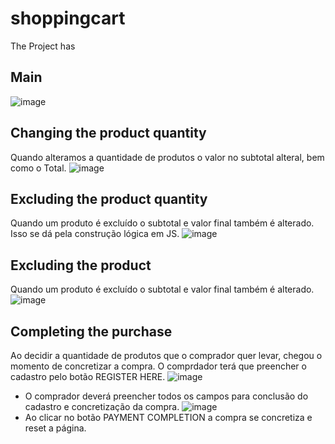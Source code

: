 # shoppingcart
The Project has 

## Main
![image](https://github.com/danielsjordao/shoppingcart/assets/101356855/29894074-e3d8-4730-9c36-4b058a1e146c)

## Changing the product quantity
Quando alteramos a quantidade de produtos o valor no subtotal alteral, bem como o Total.
![image](https://github.com/danielsjordao/shoppingcart/assets/101356855/3bd946a4-42cc-4a7e-9550-a872eef75ca0)

## Excluding the product quantity
Quando um produto é excluído o subtotal e valor final também é alterado. Isso se dá pela construção lógica em JS.
![image](https://github.com/danielsjordao/shoppingcart/assets/101356855/11d7244e-98ed-418d-b57f-c9427c825e2c)

## Excluding the product
Quando um produto é excluído o subtotal e valor final também é alterado.
![image](https://github.com/danielsjordao/shoppingcart/assets/101356855/9d1937fd-c524-4337-a991-8151d68f5d56)

## Completing the purchase
Ao decidir a quantidade de produtos que o comprador quer levar, chegou o momento de concretizar a compra. O comprdador terá que preencher o cadastro pelo botão REGISTER HERE.
![image](https://github.com/danielsjordao/shoppingcart/assets/101356855/a404b722-4825-4c1c-8eb9-7aefdf190923)

 - O comprador deverá preencher todos os campos para conclusão do cadastro e concretização da compra. 
   ![image](https://github.com/danielsjordao/shoppingcart/assets/101356855/01e4a960-0890-43aa-9644-dac60660388e)
  - Ao clicar no botão PAYMENT COMPLETION a compra se concretiza e reset a página.





